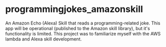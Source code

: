 # programmingjokes_amazonskill

An Amazon Echo (Alexa) Skill that reads a programming-related joke. This app will be operational (published to the Amazon skill library), but it's functionality is limited. This project was to familiarize myself with the AWS lambda and Alexa skill development.
